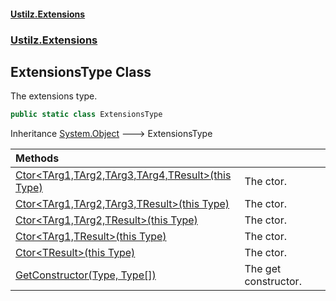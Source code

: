 #### [Ustilz.Extensions](index.md 'index')
### [Ustilz.Extensions](Ustilz.Extensions.md 'Ustilz.Extensions')

## ExtensionsType Class

The extensions type.

```csharp
public static class ExtensionsType
```

Inheritance [System.Object](https://docs.microsoft.com/en-us/dotnet/api/System.Object 'System.Object') &#129106; ExtensionsType

| Methods | |
| :--- | :--- |
| [Ctor&lt;TArg1,TArg2,TArg3,TArg4,TResult&gt;(this Type)](Ustilz.Extensions.ExtensionsType.Ctor_TArg1,TArg2,TArg3,TArg4,TResult_(thisSystem.Type).md 'Ustilz.Extensions.ExtensionsType.Ctor<TArg1,TArg2,TArg3,TArg4,TResult>(this System.Type)') | The ctor. |
| [Ctor&lt;TArg1,TArg2,TArg3,TResult&gt;(this Type)](Ustilz.Extensions.ExtensionsType.Ctor_TArg1,TArg2,TArg3,TResult_(thisSystem.Type).md 'Ustilz.Extensions.ExtensionsType.Ctor<TArg1,TArg2,TArg3,TResult>(this System.Type)') | The ctor. |
| [Ctor&lt;TArg1,TArg2,TResult&gt;(this Type)](Ustilz.Extensions.ExtensionsType.Ctor_TArg1,TArg2,TResult_(thisSystem.Type).md 'Ustilz.Extensions.ExtensionsType.Ctor<TArg1,TArg2,TResult>(this System.Type)') | The ctor. |
| [Ctor&lt;TArg1,TResult&gt;(this Type)](Ustilz.Extensions.ExtensionsType.Ctor_TArg1,TResult_(thisSystem.Type).md 'Ustilz.Extensions.ExtensionsType.Ctor<TArg1,TResult>(this System.Type)') | The ctor. |
| [Ctor&lt;TResult&gt;(this Type)](Ustilz.Extensions.ExtensionsType.Ctor_TResult_(thisSystem.Type).md 'Ustilz.Extensions.ExtensionsType.Ctor<TResult>(this System.Type)') | The ctor. |
| [GetConstructor(Type, Type[])](Ustilz.Extensions.ExtensionsType.GetConstructor(System.Type,System.Type[]).md 'Ustilz.Extensions.ExtensionsType.GetConstructor(System.Type, System.Type[])') | The get constructor. |
